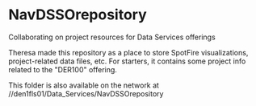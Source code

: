 # NavDSSOrepository
Collaborating on project resources for Data Services offerings

Theresa made this repository as a place to store SpotFire visualizations, project-related data files, etc.
For starters, it contains some project info related to the "DER100" offering.

This folder is also available on the network at //den1fls01/Data_Services/NavDSSOrepository
